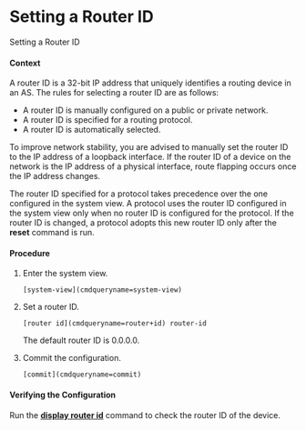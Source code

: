 Setting a Router ID
===================

Setting a Router ID

#### Context

A router ID is a 32-bit IP address that uniquely identifies a routing device in an AS. The rules for selecting a router ID are as follows:

* A router ID is manually configured on a public or private network.
* A router ID is specified for a routing protocol.
* A router ID is automatically selected.

To improve network stability, you are advised to manually set the router ID to the IP address of a loopback interface. If the router ID of a device on the network is the IP address of a physical interface, route flapping occurs once the IP address changes.

The router ID specified for a protocol takes precedence over the one configured in the system view. A protocol uses the router ID configured in the system view only when no router ID is configured for the protocol. If the router ID is changed, a protocol adopts this new router ID only after the **reset** command is run.


#### Procedure

1. Enter the system view.
   
   
   ```
   [system-view](cmdqueryname=system-view)
   ```
2. Set a router ID.
   
   
   ```
   [router id](cmdqueryname=router+id) router-id
   ```
   
   
   
   The default router ID is 0.0.0.0.
3. Commit the configuration.
   
   
   ```
   [commit](cmdqueryname=commit)
   ```

#### Verifying the Configuration

Run the [**display router id**](cmdqueryname=display+router+id) command to check the router ID of the device.